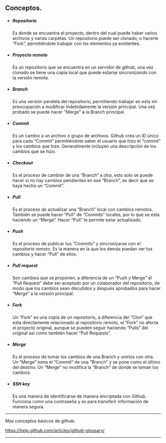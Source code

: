 ## Conceptos.

* ##### Repositorio
    Es donde se encuentra el proyecto, dentro del cual puede haber varios archivos y varias carpetas. Un repositorio puede ser clonado, o hacerle “Fork”, permitiéndote trabajar con los elementos ya existentes.
* ##### Proyecto remoto
    Es un repositorio que se encuentra en un servidor de github, una vez clonado se tiene una copia local que puede estarse sincronizando con la versión remota.
* ##### Branch
    Es una versión paralela del repositorio, permitiendo trabajar en esta sin preocupación a modificar indebidamente la versión principal. Una vez probado se puede hacer "Merge" a la Branch principal.
* ##### Commit
	Es un cambio a un archivo o grupo de archivos. Github crea un ID único para cada “Commit” permitiéndote saber el usuario que hizo el “commit” y los cambios que hizo. Generalmente incluyen una descripción de los cambios que se hizo.
* ##### Checkout
	Es el proceso de cambiar de una “Branch” a otra, esto solo se puede hacer si no hay cambios pendientes en ese “Branch”, es decir que se haya hecho un “Commit”.
* ##### Pull
	Es el proceso de actualizar una “Branch” local con cambios remotos. También se puede hacer “Pull” de “Commits” locales, por lo que se esta haciendo un “Merge”. Hacer “Pull” te permite estar actualizado. 
* ##### Push
	Es el proceso de publicar tus “Commits” y sincronizarse con el repositorio remoto. Es la manera en la que los demás puedan ver tus cambios y hacer “Pull” de ellos.
* ##### Pull request
	Son cambios que se proponen, a diferencia de un “Push y Merge” el “Pull Request” debe ser aceptado por un colaborador del repositorio, de modo que los cambios sean discutidos y después aprobados para hacer “Merge” a la versión principal.
* ##### Fork
	Un “Fork” es una copia de un repositorio, a diferencia del “Clon” que esta directamente relacionado al repositorio remoto, el “Fork” no afecta el proyecto original, aunque se pueden seguir haciendo “Pulls” del original así como también hacer “Pull Requests”.
* ##### Merge
	Es el proceso de tomar los cambios de una Branch y unirlos con otra. Un “Merge” toma el “Commit” de una “Branch” y se pone como el último del destino. Un “Merge” no modifica la “Branch” de donde se toman los cambios.  
* ##### SSH key
	Es una manera de identificarse de manera encriptada con Github. Funciona como una contraseña y es para transferir información de manera segura.


***
Mas conceptos básicos de github:

https://help.github.com/articles/github-glossary/
***